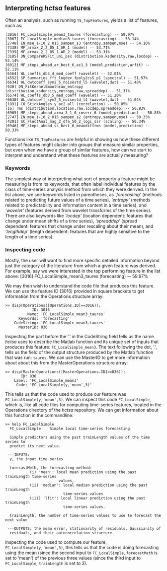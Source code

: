 ## Interpreting _hctsa_ features

Often an analysis, such as running `TS_TopFeatures`, yields a list of features, such as:

```
[3016] FC_LocalSimple_mean3_taures (forecasting) -- 59.97%
[3067] FC_LocalSimple_median3_taures (forecasting) -- 58.14%
[2748] EN_mse_1-10_2_015_sampen_s3 (entropy,sampen,mse) -- 54.10%
[7338] MF_armax_2_2_05_1_AR_1 (model) -- 53.71%
[7339] MF_armax_2_2_05_1_AR_2 (model) -- 53.31%
[3185] DN_CompareKSFit_uni_psx (distribution,ksdensity,raw,locdep) -- 52.14%
[6912] MF_steps_ahead_ar_best_6_ac1_3 (model,prediction,arfit) -- 52.11%
[6564] WL_coeffs_db3_4_med_coeff (wavelet) -- 52.01%
[4552] SP_Summaries_fft_logdev_fpoly2csS_p1 (spectral) -- 51.57%
[6634] WL_dwtcoeff_sym2_5_noisestd_l5 (wavelet,dwt) -- 51.48%
[930] DN_FitKernelSmoothraw_entropy (distribution,ksdensity,entropy,raw,spreaddep) -- 51.37%
[6574] WL_coeffs_db3_5_med_coeff (wavelet) -- 51.26%
[6630] WL_dwtcoeff_sym2_5_noisestd_l4 (wavelet,dwt) -- 51.04%
[1891] CO_StickAngles_y_ac2_all (correlation) -- 50.85%
[16] rms (distribution,location,raw,locdep,spreaddep) -- 50.83%
[6965] MF_steps_ahead_arma_3_1_6_rmserr_6 (model,prediction) -- 50.83%
[2747] EN_mse_1-10_2_015_sampen_s2 (entropy,sampen,mse) -- 50.35%
[4201] SC_FluctAnal_mag_2_dfa_50_2_logi_ssr (scaling) -- 50.34%
[6946] MF_steps_ahead_ss_best_6_meandiffrms (model,prediction) -- 50.33%
```

Functions like `TS_TopFeatures` are helpful in showing us how these different types of features might cluster into groups that measure similar properties, but even when we have a group of similar features, how can we start to interpret and understand what these features are actually measuring?

### Keywords
The simplest way of interpreting what sort of property a feature might be measuring is from its keywords, that often label individual features by the class of time-series analysis method from which they were derived.
In the list above, we see keywords listed in parentheses, as _'forecasting'_ (methods related to predicting future values of a time series), _'entropy'_ (methods related to predictability and information content in a time series), and _'wavelet'_ (features derived from wavelet transforms of the time series).
There are also keywords like _'locdep'_ (location dependent: features that change under mean shifts of a time series), _'spreaddep'_ (spread dependent: features that change under rescaling about their mean), and _'lengthdep'_ (length dependent: features that are highly sensitive to the length of a time series).

### Inspecting code
Mostly, the user will want to find more specific detailed information beyond just the category of the literature from which a given feature was derived.
For example, say we were interested in the top performing feature in the list above:
    [3016] FC_LocalSimple_mean3_taures (forecasting) -- 59.97%

We may then wish to understand the code file that produces this feature. We can use the feature ID (3016) provided in square brackets to get information from the Operations structure array:
```
>> disp(Operations([Operations.ID]==3016));
            ID: 3016
          Name: 'FC_LocalSimple_mean3_taures'
      Keywords: 'forecasting'
    CodeString: 'FC_LocalSimple_mean3.taures'
      MasterID: 836
```
Inspecting the part before the '.' in the CodeString field tells us the name _hctsa_ uses to describe the Matlab function and its unique set of inputs that produces this feature: `FC_LocalSimple_mean3`.
The text following the dot, '.', tells us the field of the output structure produced by the Matlab function that was run: `taures`.
We can use the MasterID to get more information about about this from the MasterOperations structure array:
```
>> disp(MasterOperations([MasterOperations.ID]==836));
       ID: 836
    Label: 'FC_LocalSimple_mean3'
     Code: 'FC_LocalSimple(y,'mean',3)'
```
This tells us that the code used to produce our feature was `FC_LocalSimple(y,'mean',3)`.
We can inspect this code `FC_LocalSimple`, which is, like all code files for computing time-series features, located in the Operations directory of the _hctsa_ repository.
We can get information about this function in the commandline:

```
>> help FC_LocalSimple
  FC_LocalSimple    Simple local time-series forecasting.
 
  Simple predictors using the past trainLength values of the time series to
  predict its next value.
 
 ---INPUTS:
  y, the input time series
 
  forecastMeth, the forecasting method:
           (i) 'mean': local mean prediction using the past trainLength time-series
                        values,
           (ii) 'median': local median prediction using the past trainLength
                          time-series values
           (iii) 'lfit': local linear prediction using the past trainLength
                          time-series values.
 
  trainLength, the number of time-series values to use to forecast the next value
 
 ---OUTPUTS: the mean error, stationarity of residuals, Gaussianity of
  residuals, and their autocorrelation structure.
```

Inspecting the code used to compute our feature, `FC_LocalSimple(y,'mean',3)`, this tells us that the code is doing forecasting using the mean (since the second input to `FC_LocalSimple`, `forecastMeth` is set to 'mean') of the previous three values (since the third input to `FC_LocalSimple`, `trainLength` is set to 3).
